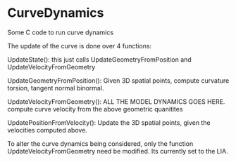 # CurveDynamics
Some C code to run curve dynamics

The update of the curve is done over 4 functions:

UpdateState(): this just calls UpdateGeometryFromPosition and UpdateVelocityFromGeometry

UpdateGeometryFromPosition(): Given 3D spatial points, compute curvature torsion, tangent normal binormal.

UpdateVelocityFromGeometry(): ALL THE MODEL DYNAMICS GOES HERE. compute curve velocity from the above geometric quanitites

UpdatePositionFromVelocity(): Update the 3D spatial points, given the velocities computed above.

To alter the curve dynamics being considered, only the function UpdateVelocityFromGeometry need be modified. Its currently set to the LIA.
